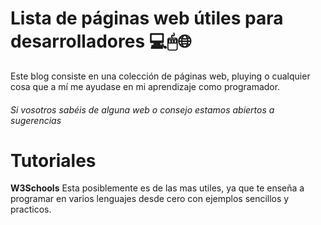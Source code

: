 # Lista de páginas web útiles para desarrolladores 💻🖱🌐

Este blog consiste en una colección de páginas web, pluying o cualquier cosa que a mí me ayudase en mi aprendizaje como programador.
###### *Si vosotros sabéis de alguna web o consejo estamos abiertos a sugerencias*


# Tutoriales

**W3Schools**
Esta posiblemente es de las mas utiles, ya que te enseña a programar en varios lenguajes desde cero con ejemplos sencillos y practicos. 

